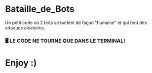 # Bataille_de_Bots
Un petit code où 2 bots se battent de façon "humaine" et qui font des attaques aléatoires. 
<br>
### 🖥 LE CODE NE TOURNE QUE DANS LE TERMINAL!
# Enjoy :)
